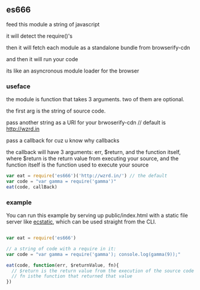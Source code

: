 ## es666

feed this module a string of javascript

it will detect the require()'s

then it will fetch each module as a standalone bundle from browserify-cdn

and then it will run your code

its like an asyncronous module loader for the browser

### useface

the module is function that takes 3 arguments.  two of them are optional.

the first arg is the string of source code.

pass another string as a URI for your brwoserify-cdn // default is http://wzrd.in

pass a callback for cuz u know why callbacks

the callback will have 3 arguments: err, $return, and the function itself, where $return is the return value from executing your source, and the function itself is the function used to execute your source

```js
var eat = require('es666')('http://wzrd.in/') // the default
var code = "var gamma = require('gamma')"
eat(code, callBack)
```

### example

You can run this example by serving up public/index.html with a static file server like [ecstatic](https://npmjs.org/package/ecstatic), which can be used straight from the CLI.

```js

var eat = require('es666')

// a string of code with a require in it:
var code = "var gamma = require('gamma'); console.log(gamma(9));"

eat(code, function(err, $returnValue, fn){
  // $return is the return value from the execution of the source code
  // fn isthe function that returned that value
})

```

